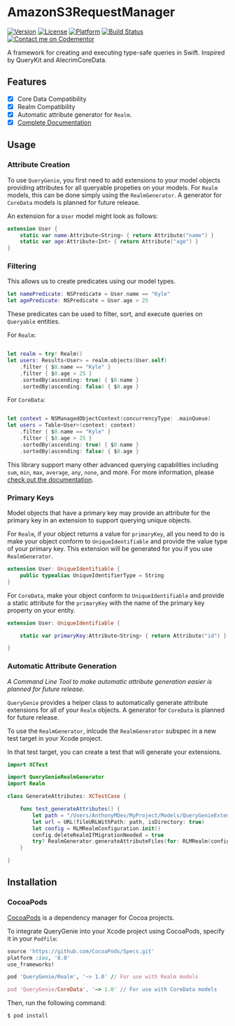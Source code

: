 # AmazonS3RequestManager
[![Version](https://img.shields.io/cocoapods/v/QueryGenie.svg?style=flat)](http://cocoapods.org/pods/QueryGenie)
[![License](https://img.shields.io/cocoapods/l/QueryGenie.svg?style=flat)](http://cocoapods.org/pods/QueryGenie)
[![Platform](https://img.shields.io/cocoapods/p/QueryGenie.svg?style=flat)](http://cocoapods.org/pods/QueryGenie)
[![Build Status](https://travis-ci.org/AnthonyMDev/QueryGenie.svg?branch=master)](https://travis-ci.org/AnthonyMDev/QueryGenie)
[![Contact me on Codementor](https://cdn.codementor.io/badges/contact_me_github.svg)](https://www.codementor.io/anthonymdev?utm_source=github&utm_medium=button&utm_term=anthonymdev&utm_campaign=github)

A framework for creating and executing type-safe queries in Swift. Inspired by QueryKit and AlecrimCoreData.

## Features

- [x] Core Data Compatibility
- [x] Realm Compatibility
- [x] Automatic attribute generator for `Realm`.
- [x] [Complete Documentation](http://cocoadocs.org/docsets/QueryGenie)

## Usage

### Attribute Creation

To use `QueryGenie`, you first need to add extensions to your model objects providing attributes for all queryable propeties on your models. For `Realm` models, this can be done simply using the `RealmGenerator`. A generator for `CoreData` models is planned for future release. 

An extension for a `User` model might look as follows:

```swift
extension User {
    static var name:Attribute<String> { return Attribute("name") }
    static var age:Attribute<Int> { return Attribute("age") }
}
```

### Filtering

This allows us to create predicates using our model types.

```swift
let namePredicate: NSPredicate = User.name == "Kyle"
let agePredicate: NSPredicate = User.age > 25
```

These predicates can be used to filter, sort, and execute queries on `Queryable` entities.

For `Realm`: 

```swift

let realm = try! Realm()
let users: Results<User> = realm.objects(User.self)
    .filter { $0.name == "Kyle" }
    .filter { $0.age > 25 }
    .sortedBy(ascending: true) { $0.name } 
    .sortedBy(ascending: false) { $0.age }

```

For `CoreData`:

```swift

let context = NSManagedObjectContext(concurrencyType: .mainQueue)
let users = Table<User>(context: context)
    .filter { $0.name == "Kyle" }
    .filter { $0.age > 25 }
    .sortedBy(ascending: true) { $0.name }
    .sortedBy(ascending: false) { $0.age }

```

This library support many other advanced querying capabilities including `sum`, `min`, `max`, `average`, `any`, `none`, and more. For more information, please [check out the documentation](http://cocoadocs.org/docsets/QueryGenie).

### Primary Keys

Model objects that have a primary key may provide an attribute for the primary key in an extension to support querying unique objects.

For `Realm`, if your object returns a value for `primaryKey`, all you need to do is make your object conform to `UniqueIdentifiable` and provide the value type of your primary key. This extension will be generated for you if you use `RealmGenerator`. 

```swift
extension User: UniqueIdentifiable {
    public typealias UniqueIdentifierType = String
}
```

For `CoreData`, make your object conform to `UniqueIdentifiable` and provide a static attribute for the `primaryKey` with the name of the primary key property on your entity.

```swift
extension User: UniqueIdentifiable {

    static var primaryKey:Attribute<String> { return Attribute("id") }

}
```

### Automatic Attribute Generation

*A Command Line Tool to make automatic attribute generation easier is planned for future release.* 

`QueryGenie` provides a helper class to automatically generate attribute extensions for all of your `Realm` objects. A generator for `CoreData` is planned for future release.

To use the `RealmGenerator`, inlcude the `RealmGenerator` subspec in a new test target in your Xcode project.

In that test target, you can create a test that will generate your extensions. 

```swift
import XCTest

import QueryGenieRealmGenerator
import Realm

class GenerateAttributes: XCTestCase {

    func test_generateAttributes() {
        let path = "/Users/AnthonyMDev/MyProject/Models/QueryGenieExtensions"        
        let url = URL(fileURLWithPath: path, isDirectory: true)
        let config = RLMRealmConfiguration.init()
        config.deleteRealmIfMigrationNeeded = true
        try? RealmGenerator.generateAttributeFiles(for: RLMRealm(configuration: config).schema, destination: url)
    }

}
```

## Installation

### CocoaPods

[CocoaPods](http://cocoapods.org) is a dependency manager for Cocoa projects.

To integrate QueryGenie into your Xcode project using CocoaPods, specify it in your `Podfile`:

```ruby
source 'https://github.com/CocoaPods/Specs.git'
platform :ios, '8.0'
use_frameworks!

pod 'QueryGenie/Realm', '~> 1.0' // For use with Realm models

pod 'QueryGenie/CoreData', '~> 1.0' // For use with CoreData models
```

Then, run the following command:

```bash
$ pod install
```

